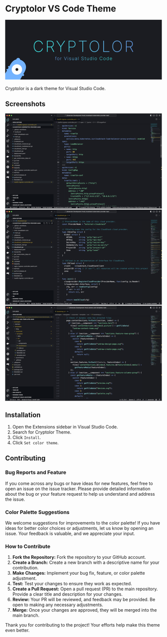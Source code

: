 # Cryptolor VS Code Theme

<div align="center">
  <img src="https://raw.githubusercontent.com/iamcryptoki/vscode-theme-cryptolor/main/images/readme_banner.jpg" />
</div>

<br>
Cryptolor is a dark theme for Visual Studio Code.
<br>

## Screenshots

<div align="center">
  <img src="https://raw.githubusercontent.com/iamcryptoki/vscode-theme-cryptolor/main/images/screenshot_yaml.png" />
</div>
<div align="center">
  <img src="https://raw.githubusercontent.com/iamcryptoki/vscode-theme-cryptolor/main/images/screenshot_go.png" />
</div>
<div align="center">
  <img src="https://raw.githubusercontent.com/iamcryptoki/vscode-theme-cryptolor/main/images/screenshot_js.png" />
</div>

## Installation

1. Open the Extensions sidebar in Visual Studio Code.
2. Search for Cryptolor Theme.
3. Click `Install`.
4. Click `Set color theme`.

## Contributing

### Bug Reports and Feature 

If you come across any bugs or have ideas for new features, feel free to open an issue on the issue tracker. Please provide detailed information about the bug or your feature request to help us understand and address the issue.

### Color Palette Suggestions

We welcome suggestions for improvements to the color palette! If you have ideas for better color choices or adjustments, let us know by opening an issue. Your feedback is valuable, and we appreciate your input.

### How to Contribute

1. **Fork the Repository:** Fork the repository to your GitHub account.
2. **Create a Branch:** Create a new branch with a descriptive name for your contribution.
3. **Make Changes:** Implement your bug fix, feature, or color palette adjustment.
4. **Test:** Test your changes to ensure they work as expected.
5. **Create a Pull Request:** Open a pull request (PR) to the main repository. Provide a clear title and description for your changes.
6. **Review:** Your PR will be reviewed, and feedback may be provided. Be open to making any necessary adjustments.
7. **Merge:** Once your changes are approved, they will be merged into the main branch.

Thank you for contributing to the project! Your efforts help make this theme even better.